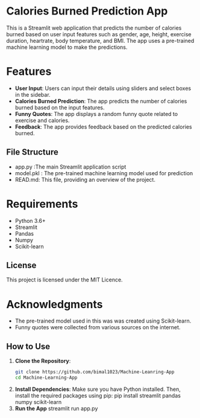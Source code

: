 # Calories Burned Prediction App
This is a Streamlit web application that predicts the number of calories burned based on user input features such as gender, age, height, exercise duration, heartrate, body temperature, and BMI. The app uses a pre-trained machine learning model to make the predictions.
# Features
- **User Input**: Users can input their details using sliders and select boxes in the sidebar.
- **Calories Burned Prediction**: The app predicts the number of calories burned based on the input features.
- **Funny Quotes**: The app displays a random funny quote related to exercise and calories.
- **Feedback**: The app provides feedback based on the predicted calories burned.

## File Structure
- app.py :The main Streamlit application script
- model.pkl : The pre-trained machine learning model used for prediction
- READ.md: This file, providing an overview of the project.

# Requirements
- Python 3.6+
- Streamlit
- Pandas
- Numpy
- Scikit-learn

## License
This project is licensed under the MIT Licence.

# Acknowledgments
- The pre-trained model used in this was was created using Scikit-learn.
- Funny quotes were collected from various sources on the internet.

## How to Use

1. **Clone the Repository**:
   ```bash
   git clone https://github.com/bimal1023/Machine-Leanring-App
   cd Machine-Learning-App
2. **Install Dependencies**:
   Make sure you have Python installed. Then,
   install the required packages using pip:
  pip install streamlit pandas numpy scikit-learn
3. **Run the App**
   streamlit run app.py
   

